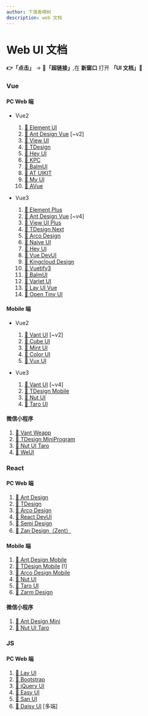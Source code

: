 ```yaml
---
author: 下落香樟树
description: web 文档
---
```


# Web UI 文档

**👉「点击」** -> **🔗「超链接」**,在 **新窗口** 打开 **「UI 文档」📜**

### Vue

#### PC Web 端

-   Vue2

    1.  [🔗 Element UI](https://element.eleme.cn/#/zh-CN)
    1.  [🔗 Ant Design Vue](https://1x.antdv.com/docs/vue/introduce-cn/) [~v2]
    1.  [🔗 View UI](https://v4.iviewui.com)
    1.  [🔗 TDesign](https://tdesign.tencent.com/vue/getting-started)
    1.  [🔗 Hey UI](https://heyui.top)
    1.  [🔗 KPC](https://design.ksyun.com/v1/)
    1.  [🔗 BalmUI](https://v8.material.balmjs.com/#/)
    1.  [🔗 AT UIKIT](https://at-ui.github.io/at-ui/#/zh)
    1.  [🔗 My UI](https://newgateway.gitee.io/my/)
    1.  [🔗 AVue](https://www.avuejs.com/)

-   Vue3

    1.  [🔗 Element Plus](https://element-plus.gitee.io/zh-CN/)
    1.  [🔗 Ant Design Vue](https://antdv.com/components/overview-cn) [~v4]
    1.  [🔗 View UI Plus](https://www.iviewui.com)
    1.  [🔗 TDesign Next](https://tdesign.tencent.com/vue-next/getting-started)
    1.  [🔗 Arco Design](https://arco.design/vue/docs/start)
    1.  [🔗 Naive UI](https://www.naiveui.com/zh-CN/os-theme)
    1.  [🔗 Hey UI](https://v2.heyui.top)
    1.  [🔗 Vue DevUI](https://vue-devui.github.io)
    1.  [🔗 Kingcloud Design](https://design.ksyun.com/)
    1.  [🔗 Vuetify3](https://vuetifyjs.com/zh-Hans/getting-started/installation/)
    1.  [🔗 BalmUI](https://material.balmjs.com/)
    1.  [🔗 Varlet UI](https://varlet.gitee.io/varlet-ui/#/zh-CN/index)
    1.  [🔗 Lay UI Vue](http://www.layui-vue.com/zh-CN/index)
    1.  [🔗 Open Tiny UI](https://opentiny.design/tiny-vue/zh-CN/overview)

#### Mobile 端

-   Vue2

    1.  [🔗 Vant UI](https://vant-contrib.gitee.io/vant/v2/#/zh-CN/) [~v2]
    1.  [🔗 Cube UI](https://didi.github.io/cube-ui/#/zh-CN)
    1.  [🔗 Mint UI](http://mint-ui.github.io/#!/zh-cn)
    1.  [🔗 Color UI](https://miren123.gitee.io/colorui-document/)
    1.  [🔗 Vux UI](https://vux.li/)

-   Vue3

    1.  [🔗 Vant UI](https://vant-contrib.gitee.io/vant/#/zh-CN) [~v4]
    1.  [🔗 TDesign Mobile](https://tdesign.tencent.com/mobile-vue/getting-started)
    1.  [🔗 Nut UI](https://nutui.jd.com/h5/vue/4x/#/zh-CN/guide/intro)
    1.  [🔗 Taro UI](https://taro-ui.jd.com/#/docs/introduction)

#### 微信小程序

1.  [🔗 Vant Weapp](https://vant-contrib.gitee.io/vant-weapp/#/home)
1.  [🔗 TDesign MiniProgram](https://tdesign.tencent.com/miniprogram/overview)
1.  [🔗 Nut UI Taro](https://taro-ui.jd.com/#/docs/introduction)
1.  [🔗 WeUI](https://weui.io/)

### React

#### PC Web 端

1. [🔗 Ant Design](https://ant-design.gitee.io/index-cn)
1. [🔗 TDesign](https://tdesign.tencent.com/react/getting-started)
1. [🔗 Arco Design](https://arco.design/react/docs/start)
1. [🔗 React DevUI](https://react-devui.surge.sh)
1. [🔗 Semi Design](https://semi.design/zh-CN/)
1. [🔗 Zan Design（Zent）](https://design.youzan.com/)

#### Mobile 端

1. [🔗 Ant Design Mobile](https://ant-design-mobile.antgroup.com/zh)
1. [🔗 TDesign Mobile](https://tdesign.tencent.com/mobile-react/getting-started) [!]
1. [🔗 Arco Design Mobile](https://arco.design/mobile/react)
1. [🔗 Nut UI](https://nutui.jd.com/h5/react/2x/#/zh-CN/guide/intro-react)
1. [🔗 Taro UI](https://taro-docs.jd.com/docs/react-overall)
1. [🔗 Zarm Design](https://zarm.gitee.io/#/)

#### 微信小程序

1. [🔗 Ant Design Mini](https://ant-design-mini.antgroup.com)
1. [🔗 Nut UI Taro](https://nutui.jd.com/taro/react/2x/#/zh-CN/guide/intro-react)

### JS

#### PC Web 端

1.  [🔗 Lay UI](https://layui.dev/)
1.  [🔗 Bootstrap](https://v5.bootcss.com/)
1.  [🔗 jQuery UI](https://jqueryui.com/)
1.  [🔗 Easy UI](https://www.jeasyui.net/)
1.  [🔗 San UI](https://baidu.github.io/san/)
1.  [🔗 Daisy UI](https://daisyui.com/docs/install/) [多端]
